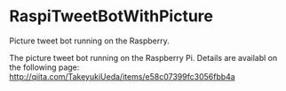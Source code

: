 RaspiTweetBotWithPicture
========================

Picture tweet bot running on the Raspberry.

The picture tweet bot running on the Raspberry Pi.
Details are availabl on the following page:
http://qiita.com/TakeyukiUeda/items/e58c07399fc3056fbb4a
